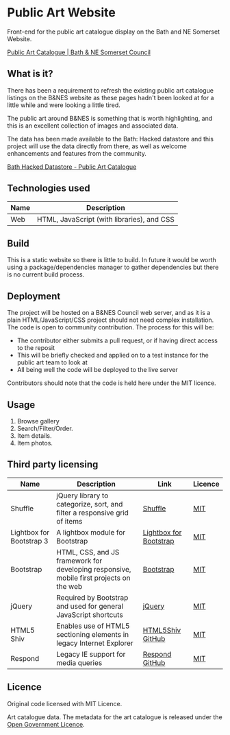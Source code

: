 # Public Art Website
Front-end for the public art catalogue display on the Bath and NE Somerset Website.

[Public Art Catalogue | Bath & NE Somerset Council](http://www.bathnes.gov.uk/publicartcatalogue)

## What is it?

There has been a requirement to refresh the existing public art catalogue listings on the B&NES website as these pages hadn't been looked at for a little while and were looking a little tired.

The public art around B&NES is something that is worth highlighting, and this is an excellent collection of images and associated data.

The data has been made available to the Bath: Hacked datastore and this project will use the data directly from there, as well as welcome enhancements and features from the community.

[Bath Hacked Datastore - Public Art Catalogue](https://data.bathhacked.org/Heritage/Public-Art-Catalogue/uau9-ufy3)

## Technologies used

| Name | Description |
| ---- | ----------- |
| Web | HTML, JavaScript (with libraries), and CSS |

## Build

This is a static website so there is little to build.  In future it would be worth using a package/dependencies manager to gather dependencies but there is no current build process.

## Deployment

The project will be hosted on a B&NES Council web server, and as it is a plain HTML/JavaScript/CSS project should not need complex installation.  The code is open to community contribution.  The process for this will be:

- The contributor either submits a pull request, or if having direct access to the reposit
- This will be briefly checked and applied on to a test instance for the public art team to look at
- All being well the code will be deployed to the live server

Contributors should note that the code is held here under the MIT licence.

## Usage

1. Browse gallery
2. Search/Filter/Order.
3. Item details. 
4. Item photos. 

## Third party licensing

| Name | Description | Link | Licence |
| ---- | ----------- | ---- | ------- |
| Shuffle | jQuery library to categorize, sort, and filter a responsive grid of items | [Shuffle](http://vestride.github.io/Shuffle/) | [MIT](https://github.com/Vestride/Shuffle/blob/master/LICENSE) |
| Lightbox for Bootstrap 3 | A lightbox module for Bootstrap | [Lightbox for Bootstrap](http://ashleydw.github.io/lightbox/) | [MIT](https://github.com/ashleydw/lightbox/blob/master/LICENSE) |
| Bootstrap | HTML, CSS, and JS framework for developing responsive, mobile first projects on the web | [Bootstrap](http://getbootstrap.com/) | [MIT](https://github.com/twbs/bootstrap/blob/master/LICENSE) |
| jQuery | Required by Bootstrap and used for general JavaScript shortcuts | [jQuery](https://jquery.com/) | [MIT](https://github.com/twbs/bootstrap/blob/master/LICENSE) |
| HTML5 Shiv | Enables use of HTML5 sectioning elements in legacy Internet Explorer | [HTML5Shiv GitHub](https://github.com/aFarkas/html5shiv) | [MIT](https://github.com/aFarkas/html5shiv/blob/master/MIT%20and%20GPL2%20licenses.md)
| Respond | Legacy IE support for media queries | [Respond GitHub](https://github.com/scottjehl/Respond/) | [MIT](https://github.com/scottjehl/Respond/blob/master/LICENSE-MIT) |

## Licence

Original code licensed with MIT Licence.

Art catalogue data.  The metadata for the art catalogue is released under the [Open Government Licence](http://www.nationalarchives.gov.uk/doc/open-government-licence/version/3/).
